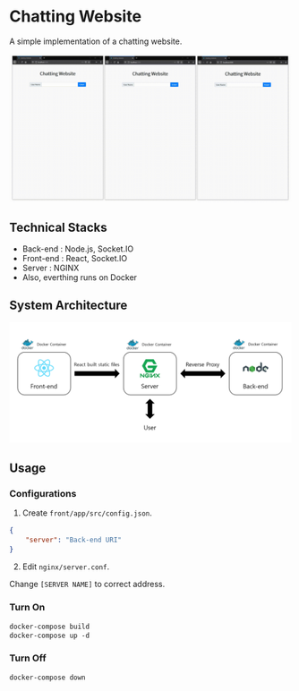 # Chatting Website

A simple implementation of a chatting website.

![image](image.gif)

## Technical Stacks

* Back-end : Node.js, Socket.IO
* Front-end : React, Socket.IO
* Server : NGINX
* Also, everthing runs on Docker

## System Architecture

![diagram](diagram.png)

## Usage

### Configurations

1. Create `front/app/src/config.json`.

```json
{
    "server": "Back-end URI"
}
```

2. Edit `nginx/server.conf`.

Change `[SERVER NAME]` to correct address.

### Turn On

```
docker-compose build
docker-compose up -d
```

### Turn Off

```
docker-compose down
```
